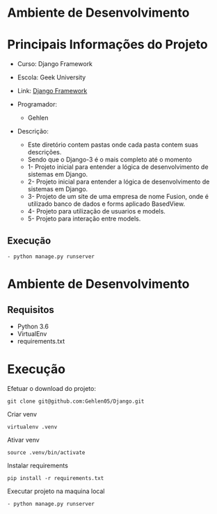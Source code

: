 # **Ambiente de Desenvolvimento**


# Principais Informações do Projeto
- Curso: Django Framework
- Escola: Geek University
- Link: <a href="https://www.udemy.com/course/programacao-web-com-django-framework-do-basico-ao-avancado/"> Django Framework</a>
- Programador:
    - Gehlen
   

- Descrição:
    - Este diretório contem pastas onde cada pasta contem suas descrições.
    - Sendo que o Django-3 é o mais completo até o momento
    - 1- Projeto inicial para entender a lógica de desenvolvimento de sistemas em Django.
    - 2- Projeto inicial para entender a lógica de desenvolvimento de sistemas em Django.
    - 3- Projeto de um site de uma empresa de nome Fusion, onde é utilizado banco de dados e forms aplicado BasedView.
    - 4- Projeto para utilização de usuarios e models.
    - 5- Projeto para interação entre models.



## Execução
```
- python manage.py runserver
```

# Ambiente de Desenvolvimento

## Requisitos
- Python 3.6
- VirtualEnv
- requirements.txt

# Execução
Efetuar o download do projeto:
```
git clone git@github.com:Gehlen05/Django.git
```
Criar venv
```
virtualenv .venv
```
Ativar venv
```
source .venv/bin/activate
```
Instalar requirements
```
pip install -r requirements.txt
```
Executar projeto na maquina local
```
- python manage.py runserver
```
